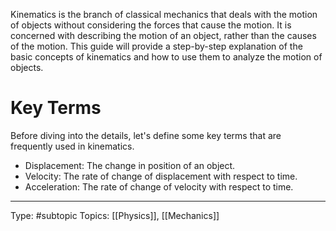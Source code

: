 Kinematics is the branch of classical mechanics that deals with the motion of objects without considering the forces that cause the motion. It is concerned with describing the motion of an object, rather than the causes of the motion. This guide will provide a step-by-step explanation of the basic concepts of kinematics and how to use them to analyze the motion of objects.

# Key Terms

Before diving into the details, let's define some key terms that are frequently used in kinematics.

-   Displacement: The change in position of an object.
-   Velocity: The rate of change of displacement with respect to time.
-   Acceleration: The rate of change of velocity with respect to time.
___
Type: #subtopic 
Topics: [[Physics]], [[Mechanics]]

